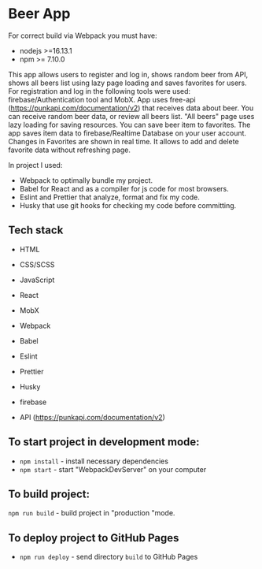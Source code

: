 # Beer App

For correct build via Webpack you must have:

- nodejs >=16.13.1
- npm >= 7.10.0

This app allows users to register and log in, shows random beer from API, shows all beers list using lazy page loading and saves favorites for users.
For registration and log in the following tools were used: firebase/Authentication tool and MobX.
App uses free-api (https://punkapi.com/documentation/v2) that receives data about beer. You can receive random beer data, or review all beers list. "All beers" page uses lazy loading for saving resources.
You can save beer item to favorites. The app saves item data to firebase/Realtime Database on your user account.
Changes in Favorites are shown in real time. It allows to add and delete favorite data without refreshing page.

In project I used:

- Webpack to optimally bundle my project.
- Babel for React and as a compiler for js code for most browsers.
- Eslint and Prettier that analyze, format and fix my code.
- Husky that use git hooks for checking my code before committing.

## Tech stack

- HTML
- CSS/SCSS
- JavaScript
- React
- MobX
- Webpack
- Babel
- Eslint
- Prettier
- Husky

- firebase
- API (https://punkapi.com/documentation/v2)

## To start project in development mode:

- `npm install` - install necessary dependencies
- `npm start` - start "WebpackDevServer" on your computer

## To build project:

`npm run build` - build project in "production "mode.

## To deploy project to GitHub Pages

- `npm run deploy` - send directory `build` to GitHub Pages
